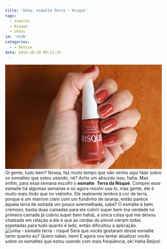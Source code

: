 ```yaml
---
title: 'Unha: esmalte Terra – Risque'
tags:
  - esmalte
  - Risqué
  - unhas
id: '4136'
categories:
  - - Beleza
date: 2016-10-10 09:11:35
---
```


![Unha da semana - esmalte terra da risqué](/images/2016/10/esmalte-Terra-Risque.jpg) Oi gente, tudo bem? Nossa, faz muito tempo que não venho aqui falar sobre os esmaltes que estou usando, né? Acho um absurdo isso, haha. Mas enfim, para essa semana escolhi o **esmalte**  **Terra da Risqué**. Comprei esse esmalte há algumas semanas e só agora resolvi usa-lo, mas gente, ele é muito mais lindo que no vidrinho. Ele realmente lembra a cor de terra, porque é um marrom claro com um fundinho de laranja, então parece àquela terra de estrada um pouco avermelhada, sabe? O esmalte é bem cremoso, basta duas camadas para ele cobrir super bem (na verdade na primeira camada já cobriu super bem haha), a única coisa que me deixou chateada em relação a ele é que as cerdas do pincel vieram todas espetadas para tudo quanto é lado, então dificultou a aplicação. ![unha - esmalte terra - risqué ](/images/2016/10/Esmalte-terra-da-risqué.jpg) Será que vocês gostaram desse esmalte tanto quanto eu? Quero saber, hem! E agora vou tentar atualizar vocês sobre os esmaltes que estou usando com mais freqüência, ok! Haha Beijos!

